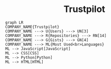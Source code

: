 <h1 align="center">Trustpilot</h1>

```mermaid
graph LR
COMPANY_NAME{Trustpilot}
COMPANY_NAME ---> U{Users} ---> UN[3]
COMPANY_NAME ---> R{Repositories} ---> RN[14]
COMPANY_NAME ---> G{Gists} ---> GN[4]
COMPANY_NAME ---> ML{Most Used<br>Languages}
ML --> JavaScript[JavaScript]
ML --> CSS[CSS]
ML --> Python[Python]
ML --> HTML[HTML]
```
